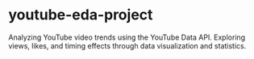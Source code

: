 # youtube-eda-project
Analyzing YouTube video trends using the YouTube Data API. Exploring views, likes, and timing effects through data visualization and statistics.
